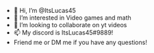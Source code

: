 - 👋 Hi, I’m @ItsLucas45
- 👀 I’m interested in Video games and math
- 💞️ I’m looking to collaborate on yt videos
- 📫 My discord is ItsLucas45#9889!
- Friend me or DM me if you have any questions!
